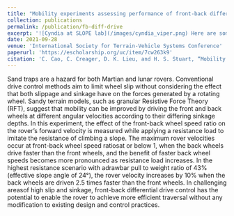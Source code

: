```yaml
---
title: "Mobility experiments assessing performance of front‐back differential drive velocity on sandy terrain"
collection: publications
permalink: /publication/fb-diff-drive
excerpt: '![Cyndia at SLOPE lab](/images/cyndia_viper.png) Here are some words too'
date: 2021-09-28
venue: 'International Society for Terrain-Vehicle Systems Conference'
paperurl: 'https://escholarship.org/uc/item/7cw263k9'
citation: 'C. Cao, C. Creager, D. K. Lieu, and H. S. Stuart, “Mobility Experiments Assessing Performance of Front-Back Differential Drive Velocity on Sandy Terrain,” in ISTVS 2021, Virtual Conference: International Society for Terrain-Vehicle Systems, Sep. 2021.'
---
```


<!-- ![](/images/shifty.mov) -->

Sand traps are a hazard for both Martian and lunar rovers. Conventional drive control methods aim to limit wheel slip without considering the effect that both slippage and sinkage have on the forces generated by a rotating wheel. Sandy terrain models, such as granular Resistive Force Theory (RFT), suggest that mobility can be improved by driving the front and back wheels at different angular velocities according to their differing sinkage depths. In this experiment, the effect of the front-back wheel speed ratio on the rover’s forward velocity is measured while applying a resistance load to imitate the resistance of climbing a slope. The maximum rover velocities occur at front-back wheel speed ratiosat or below 1, when the back wheels drive faster than the front wheels, and the benefit of faster back wheel speeds becomes more pronounced as resistance load increases. In the highest resistance scenario with adrawbar pull to weight ratio of 43% (effective slope angle of 24°), the rover velocity increases by 10% when the back wheels are driven 2.5 times faster than the front wheels. In challenging areasof high slip and sinkage, front-back differential drive control has the potential to enable the rover to achieve more efficient traversal without any modification to existing design and control practices.


